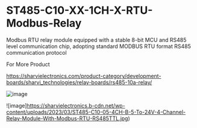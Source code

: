# ST485-C10-XX-1CH-X-RTU-Modbus-Relay
Modbus RTU relay module equipped with a stable 8-bit MCU and RS485 level communication chip, adopting standard MODBUS RTU format RS485 communication protocol

For More Product

https://sharvielectronics.com/product-category/development-boards/sharvi_technologies/relay-boards/rs485-10a-relay/


![image](https://github.com/user-attachments/assets/db689f7b-2b8b-4caa-86b9-eb9b4d7bda40)


![image]https://sharvielectronics.b-cdn.net/wp-content/uploads/2023/03/ST485-C10-05-4CH-B-5-To-24V-4-Channel-Relay-Module-With-Modbus-RTU-RS485TTL.jpg)
